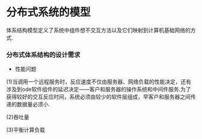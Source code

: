 # 分布式系统的模型
体系结构模型定义了系统中组件想不交互方法以及它们映射到计算机基础网络的方式.<br>

### 分布式体系结构的设计需求
- 性能问题

(1)当调用一个远程服务时，反应速度不仅由服务器、网络负载的性能决定，还有涉及到ode软件组件的延迟决定——客户和服务器的操作系统和中间件服务.为了获得较好的交互反应时间，系统必须由较少的软件层组成，早客户和服务器之间传递的数据量必须小.<br>

(2)吞吐量

(3)平衡计算负载

















































